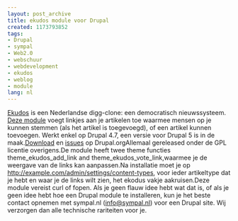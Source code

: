 ```yaml
---
layout: post_archive
title: ekudos module voor Drupal
created: 1173793852
tags:
- Drupal
- sympal
- Web2.0
- webschuur
- webdevelopment
- ekudos
- weblog
- module
lang: nl
---
```

[Ekudos](http://ekudos.nl) is een Nederlandse digg-clone: een democratisch nieuwssysteem. [Deze module](http://drupal.org/project/ekudos) voegt linkjes aan je artikelen toe waarmee mensen op je kunnen stemmen (als het artikel is toegevoegd), of een artikel kunnen toevoegen. Werkt enkel op Drupal 4.7, een versie voor Drupal 5 is in de maak.[Download](http://drupal.org/project/ekudos) en [issues](http://drupal.org/project/issues/ekudos) op Drupal.orgAllemaal gereleased onder de GPL licentie overigens.De module heeft twee theme functies theme_ekudos_add_link and theme_ekudos_vote_link,waarmee je de weergave van de links kan aanpassen.Na installatie moet je op http://example.com/admin/settings/content-types, voor ieder artikeltype dat je hebt en waar je de links wilt zien, het ekodus vakje aakruisen.Deze module vereist curl of fopen. Als je geen flauw idee hebt wat dat is, of als je geen idee hebt hoe een Drupal module te installeren, kun je het beste contact opnemen met sympal.nl (info@sympal.nl) voor een Drupal site. Wij verzorgen dan alle technische rariteiten voor je.
